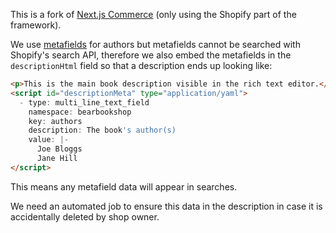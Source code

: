 This is a fork of [Next.js Commerce](https://github.com/vercel/commerce) (only using the Shopify part of the framework).

We use [metafields](https://shopify.dev/apps/metafields) for authors but metafields cannot be searched with Shopify's search API, therefore we also embed the metafields in the `descriptionHtml` field so that a description ends up looking like:

```html
<p>This is the main book description visible in the rich text editor.</p>
<script id="descriptionMeta" type="application/yaml">
  - type: multi_line_text_field
    namespace: bearbookshop
    key: authors
    description: The book's author(s)
    value: |-
      Joe Bloggs
      Jane Hill
</script>
```

This means any metafield data will appear in searches.

We need an automated job to ensure this data in the description in case it is accidentally deleted by shop owner.
